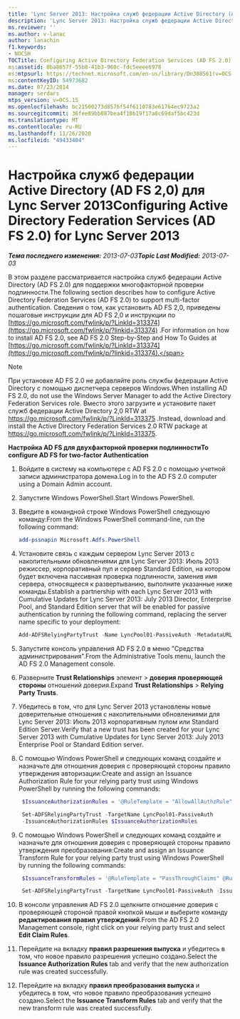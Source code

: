 ```yaml
---
title: 'Lync Server 2013: Настройка служб федерации Active Directory (AD FS 2,0)'
description: 'Lync Server 2013: Настройка служб федерации Active Directory (AD FS 2,0).'
ms.reviewer: ''
ms.author: v-lanac
author: lanachin
f1.keywords:
- NOCSH
TOCTitle: Configuring Active Directory Federation Services (AD FS 2.0)
ms:assetid: 0ba8657f-55b8-41b3-960c-fdc5eeee6978
ms:mtpsurl: https://technet.microsoft.com/en-us/library/Dn308561(v=OCS.15)
ms:contentKeyID: 54973682
ms.date: 07/23/2014
manager: serdars
mtps_version: v=OCS.15
ms.openlocfilehash: bc21500273d8576f54f6110783e61764ec9723a2
ms.sourcegitcommit: 36fee89bb887bea4f18b19f17a8c69daf5bc423d
ms.translationtype: MT
ms.contentlocale: ru-RU
ms.lasthandoff: 11/26/2020
ms.locfileid: "49433404"
---
```

# <a name="configuring-active-directory-federation-services-ad-fs-20-for-lync-server-2013"></a><span data-ttu-id="d17e4-103">Настройка служб федерации Active Directory (AD FS 2,0) для Lync Server 2013</span><span class="sxs-lookup"><span data-stu-id="d17e4-103">Configuring Active Directory Federation Services (AD FS 2.0) for Lync Server 2013</span></span>

<div data-xmlns="http://www.w3.org/1999/xhtml">

<div class="topic" data-xmlns="http://www.w3.org/1999/xhtml" data-msxsl="urn:schemas-microsoft-com:xslt" data-cs="https://msdn.microsoft.com/">

<div data-asp="https://msdn2.microsoft.com/asp">



</div>

<div id="mainSection">

<div id="mainBody"><span data-ttu-id="d17e4-104">

<span> </span></span><span class="sxs-lookup"><span data-stu-id="d17e4-104">

<span> </span></span></span>

<span data-ttu-id="d17e4-105">_**Тема последнего изменения:** 2013-07-03_</span><span class="sxs-lookup"><span data-stu-id="d17e4-105">_**Topic Last Modified:** 2013-07-03_</span></span>

<span data-ttu-id="d17e4-106">В этом разделе рассматривается настройка служб федерации Active Directory (AD FS 2.0) для поддержки многофакторной проверки подлинности.</span><span class="sxs-lookup"><span data-stu-id="d17e4-106">The following section describes how to configure Active Directory Federation Services (AD FS 2.0) to support multi-factor authentication.</span></span> <span data-ttu-id="d17e4-107">Сведения о том, как установить AD FS 2,0, приведены пошаговые инструкции для AD FS 2,0 и инструкции по [https://go.microsoft.com/fwlink/p/?LinkId=313374](https://go.microsoft.com/fwlink/p/?linkid=313374) .</span><span class="sxs-lookup"><span data-stu-id="d17e4-107">For information on how to install AD FS 2.0, see AD FS 2.0 Step-by-Step and How To Guides at [https://go.microsoft.com/fwlink/p/?LinkId=313374](https://go.microsoft.com/fwlink/p/?linkid=313374).</span></span>

<div class="">


> [!NOTE]  
> <span data-ttu-id="d17e4-108">При установке AD FS 2.0 не добавляйте роль службы федерации Active Directory с помощью диспетчера серверов Windows.</span><span class="sxs-lookup"><span data-stu-id="d17e4-108">When installing AD FS 2.0, do not use the Windows Server Manager to add the Active Directory Federation Services role.</span></span> <span data-ttu-id="d17e4-109">Вместо этого загрузите и установите пакет служб федерации Active Directory 2,0 RTW at <A href="https://go.microsoft.com/fwlink/p/?linkid=313375">https://go.microsoft.com/fwlink/p/?LinkId=313375</A> .</span><span class="sxs-lookup"><span data-stu-id="d17e4-109">Instead, download and install the Active Directory Federation Services 2.0 RTW package at <A href="https://go.microsoft.com/fwlink/p/?linkid=313375">https://go.microsoft.com/fwlink/p/?LinkId=313375</A>.</span></span>



</div>

<div>


<span data-ttu-id="d17e4-110">**Настройка AD FS для двухфакторной проверки подлинности**</span><span class="sxs-lookup"><span data-stu-id="d17e4-110">**To configure AD FS for two-factor Authentication**</span></span>

1.  <span data-ttu-id="d17e4-111">Войдите в систему на компьютере с AD FS 2.0 с помощью учетной записи администратора домена.</span><span class="sxs-lookup"><span data-stu-id="d17e4-111">Log in to the AD FS 2.0 computer using a Domain Admin account.</span></span>

2.  <span data-ttu-id="d17e4-112">Запустите Windows PowerShell.</span><span class="sxs-lookup"><span data-stu-id="d17e4-112">Start Windows PowerShell.</span></span>

3.  <span data-ttu-id="d17e4-113">Введите в командной строке Windows PowerShell следующую команду:</span><span class="sxs-lookup"><span data-stu-id="d17e4-113">From the Windows PowerShell command-line, run the following command:</span></span>
    ```powershell
    add-pssnapin Microsoft.Adfs.PowerShell
    ```
4.  <span data-ttu-id="d17e4-114">Установите связь с каждым сервером Lync Server 2013 с накопительными обновлениями для Lync Server 2013: Июль 2013 режиссер, корпоративный пул и сервер Standard Edition, на котором будет включена пассивная проверка подлинности, заменив имя сервера, относящееся к развертыванию, выполните указанные ниже команды.</span><span class="sxs-lookup"><span data-stu-id="d17e4-114">Establish a partnership with each Lync Server 2013 with Cumulative Updates for Lync Server 2013: July 2013 Director, Enterprise Pool, and Standard Edition server that will be enabled for passive authentication by running the following command, replacing the server name specific to your deployment:</span></span>
    ```powershell
    Add-ADFSRelyingPartyTrust -Name LyncPool01-PassiveAuth -MetadataURL https://lyncpool01.contoso.com/passiveauth/federationmetadata/2007-06/federationmetadata.xml
     ```
5.  <span data-ttu-id="d17e4-115">Запустите консоль управления AD FS 2.0 в меню "Средства администрирования".</span><span class="sxs-lookup"><span data-stu-id="d17e4-115">From the Administrative Tools menu, launch the AD FS 2.0 Management console.</span></span>

6.  <span data-ttu-id="d17e4-116">Разверните **Trust Relationships** элемент \> **доверия проверяющей стороны** отношений доверия.</span><span class="sxs-lookup"><span data-stu-id="d17e4-116">Expand **Trust Relationships** \> **Relying Party Trusts**.</span></span>

7.  <span data-ttu-id="d17e4-117">Убедитесь в том, что для Lync Server 2013 установлены новые доверительные отношения с накопительными обновлениями для Lync Server 2013: Июль 2013 корпоративным пулом или Standard Edition Server.</span><span class="sxs-lookup"><span data-stu-id="d17e4-117">Verify that a new trust has been created for your Lync Server 2013 with Cumulative Updates for Lync Server 2013: July 2013 Enterprise Pool or Standard Edition server.</span></span>

8.  <span data-ttu-id="d17e4-118">С помощью Windows PowerShell и следующих команд создайте и назначьте для отношения доверия с проверяющей стороны правило утверждения авторизации:</span><span class="sxs-lookup"><span data-stu-id="d17e4-118">Create and assign an Issuance Authorization Rule for your relying party trust using Windows PowerShell by running the following commands:</span></span>
    
       ```powershell
        $IssuanceAuthorizationRules = '@RuleTemplate = "AllowAllAuthzRule" => issue(Type = "http://schemas.microsoft.com/authorization/claims/permit", Value = "true");'
       ```
    
       ```powershell
        Set-ADFSRelyingPartyTrust -TargetName LyncPool01-PassiveAuth 
        -IssuanceAuthorizationRules $IssuanceAuthorizationRules
       ```

9.  <span data-ttu-id="d17e4-119">С помощью Windows PowerShell и следующих команд создайте и назначьте для отношения доверия с проверяющей стороны правило утверждения преобразования:</span><span class="sxs-lookup"><span data-stu-id="d17e4-119">Create and assign an Issuance Transform Rule for your relying party trust using Windows PowerShell by running the following commands:</span></span>
    
       ```powershell
        $IssuanceTransformRules = '@RuleTemplate = "PassThroughClaims" @RuleName = "Sid" c:[Type == "http://schemas.microsoft.com/ws/2008/06/identity/claims/primarysid"]=> issue(claim = c);'
       ```
    
       ```powershell
        Set-ADFSRelyingPartyTrust -TargetName LyncPool01-PassiveAuth -IssuanceTransformRules $IssuanceTransformRules
       ```

10. <span data-ttu-id="d17e4-120">В консоли управления AD FS 2.0 щелкните отношение доверия с проверяющей стороной правой кнопкой мыши и выберите команду **редактирования правил утверждений**.</span><span class="sxs-lookup"><span data-stu-id="d17e4-120">From the AD FS 2.0 Management console, right click on your relying party trust and select **Edit Claim Rules**.</span></span>

11. <span data-ttu-id="d17e4-121">Перейдите на вкладку **правил разрешения выпуска** и убедитесь в том, что новое правило разрешения успешно создано.</span><span class="sxs-lookup"><span data-stu-id="d17e4-121">Select the **Issuance Authorization Rules** tab and verify that the new authorization rule was created successfully.</span></span>

12. <span data-ttu-id="d17e4-122">Перейдите на вкладку **правил преобразования выпуска** и убедитесь в том, что новое правило преобразования успешно создано.</span><span class="sxs-lookup"><span data-stu-id="d17e4-122">Select the **Issuance Transform Rules** tab and verify that the new transform rule was created successfully.</span></span>

<span data-ttu-id="d17e4-123"></div>

</div>

<span> </span>

</div>

</div>

</span><span class="sxs-lookup"><span data-stu-id="d17e4-123"></div>

</div>

<span> </span>

</div>

</div>

</span></span></div>

